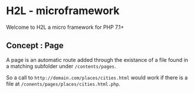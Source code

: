 # H2L - microframework

Welcome to H2L a micro framework for PHP 7.1+

## Concept : Page

A page is an automatic route added through the existance of a file found in a matching subfolder under `/contents/pages`.

So a call to `http://domain.com/places/cities.html` would work if there is a file at `/conents/pages/places/cities.html.php`.
